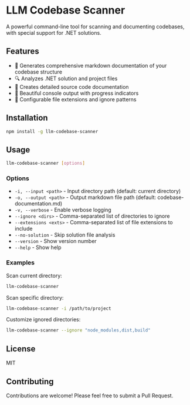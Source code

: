 # LLM Codebase Scanner

A powerful command-line tool for scanning and documenting codebases, with special support for .NET solutions.

## Features

- 📁 Generates comprehensive markdown documentation of your codebase structure
- 🔍 Analyzes .NET solution and project files
- 📝 Creates detailed source code documentation
- 🎨 Beautiful console output with progress indicators
- 🎯 Configurable file extensions and ignore patterns

## Installation

```bash
npm install -g llm-codebase-scanner
```

## Usage

```bash
llm-codebase-scanner [options]
```

### Options

- `-i, --input <path>` - Input directory path (default: current directory)
- `-o, --output <path>` - Output markdown file path (default: codebase-documentation.md)
- `-v, --verbose` - Enable verbose logging
- `--ignore <dirs>` - Comma-separated list of directories to ignore
- `--extensions <exts>` - Comma-separated list of file extensions to include
- `--no-solution` - Skip solution file analysis
- `--version` - Show version number
- `--help` - Show help

### Examples

Scan current directory:
```bash
llm-codebase-scanner
```

Scan specific directory:
```bash
llm-codebase-scanner -i /path/to/project
```

Customize ignored directories:
```bash
llm-codebase-scanner --ignore "node_modules,dist,build"
```

## License

MIT

## Contributing

Contributions are welcome! Please feel free to submit a Pull Request.
